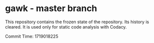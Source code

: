 # gawk - master branch

This repository contains the frozen state of the repository.
Its history is cleared. It is used only for static code
analysis with Codacy.

Commit Time: 1719018225